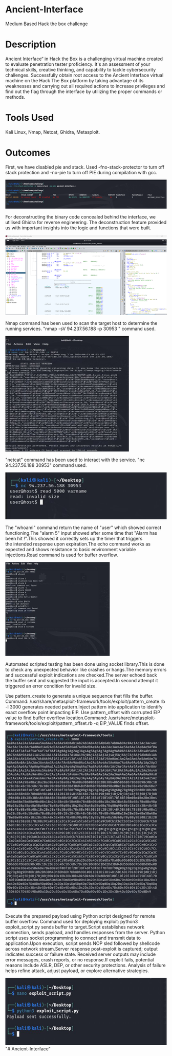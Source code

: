 # Ancient-Interface
Medium Based Hack the box challenge
# Description
Ancient Interface“ in Hack the Box is a challenging virtual machine created to evaluate penetration tester proficiency. It's an assessment of your technical skills, creative thinking, and capability to tackle cybersecurity challenges. Successfully obtain root access to the Ancient Interface virtual machine on the Hack The Box platform by taking advantage of its weaknesses and carrying out all required actions to increase privileges and find out the flag through the interface by utilizing the proper commands or methods.
# Tools Used
Kali Linux,
 Nmap,
 Netcat,
 Ghidra,
 Metasploit.
# Outcomes
First, we have disabled pie and stack. Used -fno-stack-protector to turn off stack protection and -no-pie to turn off PIE during compilation with gcc.

![img](disable.png)

For deconstructing the binary code concealed behind the interface, we utilised Ghidra for reverse engineering. The deconstruction
feature provided us with important insights into the logic and functions that were built.

![img](Ghidra.png)

Nmap command has been used to scan the target host to determine the running services.
"nmap -sV 94.237.56.188 -p 30953 " command used.

![img](nmap.png)

"netcat" command has been used to interact with the service.
"nc 94.237.56.188 30953" command used.

![img](netcat.png)

The "whoami" command return the name of "user" which showed correct functioning.The "alarm 5" input showed after some time that "Alarm has been hit !".This showed it correctly sets up the timer that triggers the intended response upon expiration.The echo command works as expected and shows resistance to basic environment variable injections.Read command is used for buffer overflow.

![img](netcat1.png)

Automated scripted testing has been done using socket library.This is done to check any unexpected behavior like crashes or hangs.The memory errors and successful exploit indications are checked.The server echoed back the buffer sent and suggested the input is accepted.In second attempt it triggered an error condition for invalid size.

Use pattern_create to generate a unique sequence that fills the buffer. Command: /usr/share/metasploit-framework/tools/exploit/pattern_create.rb -l 3000 generates needed pattern.Inject pattern into application to identify exact overflow point impacting EIP.
Use pattern_offset with corrupted EIP value to find buffer overflow location.Command: /usr/share/metasploit-framework/tools/exploit/pattern_offset.rb -q EIP_VALUE finds offset.

![img](metasploit.png)

Execute the prepared payload using Python script designed for remote buffer overflow. Command used for deploying exploit: python3 exploit_script.py sends buffer to target.Script establishes network connection, sends payload, and handles responses from the server. Python script uses socket programming to connect and transmit data to application.Upon execution, script sends NOP sled followed by shellcode across network stream.Server response post-exploit is captured; output indicates success or failure state. Received server outputs may include error messages, crash reports, or no response.If exploit fails, potential reasons include ASLR, DEP, or other security protections. Analysis of failure helps refine attack, adjust payload, or explore alternative strategies.

![img](payload.png)"# Ancient-Interface" 
